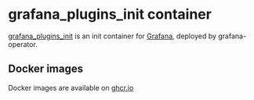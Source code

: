 grafana_plugins_init container
==============================

[grafana_plugins_init](https://github.com/grafana-operator/grafana_plugins_init) is an init container for [Grafana](https://grafana.com/), deployed by grafana-operator.

Docker images
-------------

Docker images are available on [ghcr.io](https://github.com/cybozu/neco-containers/pkgs/container/grafana_plugins_init)

